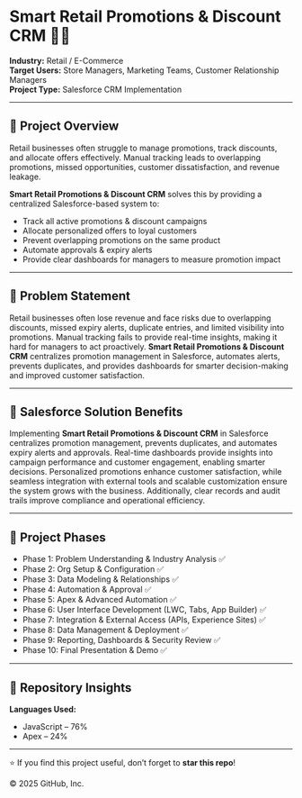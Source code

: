 <h1>Smart Retail Promotions & Discount CRM 🛒💡</h1>
<p><strong>Industry:</strong> Retail / E-Commerce<br>
<strong>Target Users:</strong> Store Managers, Marketing Teams, Customer Relationship Managers<br>
<strong>Project Type:</strong> Salesforce CRM Implementation</p>

<hr>

<h2>🔗 Project Overview</h2>
<p>Retail businesses often struggle to manage promotions, track discounts, and allocate offers effectively. Manual tracking leads to overlapping promotions, missed opportunities, customer dissatisfaction, and revenue leakage.</p>
<p><strong>Smart Retail Promotions & Discount CRM</strong> solves this by providing a centralized Salesforce-based system to:</p>
<ul>
  <li>Track all active promotions & discount campaigns</li>
  <li>Allocate personalized offers to loyal customers</li>
  <li>Prevent overlapping promotions on the same product</li>
  <li>Automate approvals & expiry alerts</li>
  <li>Provide clear dashboards for managers to measure promotion impact</li>
</ul>

<hr>

<h2>🔗 Problem Statement</h2>
<p>Retail businesses often lose revenue and face risks due to overlapping discounts, missed expiry alerts, duplicate entries, and limited visibility into promotions. Manual tracking fails to provide real-time insights, making it hard for managers to act proactively. <strong>Smart Retail Promotions & Discount CRM</strong> centralizes promotion management in Salesforce, automates alerts, prevents duplicates, and provides dashboards for smarter decision-making and improved customer satisfaction.</p>

<hr>

<h2>🔗 Salesforce Solution Benefits</h2>
<p>Implementing <strong>Smart Retail Promotions & Discount CRM</strong> in Salesforce centralizes promotion management, prevents duplicates, and automates expiry alerts and approvals. Real-time dashboards provide insights into campaign performance and customer engagement, enabling smarter decisions. Personalized promotions enhance customer satisfaction, while seamless integration with external tools and scalable customization ensure the system grows with the business. Additionally, clear records and audit trails improve compliance and operational efficiency.</p>

<hr>

<h2>🚀 Project Phases</h2>
<ul>
  <li>Phase 1: Problem Understanding & Industry Analysis ✅</li>
  <li>Phase 2: Org Setup & Configuration ✅</li>
  <li>Phase 3: Data Modeling & Relationships ✅</li>
  <li>Phase 4: Automation & Approval ✅</li>
  <li>Phase 5: Apex & Advanced Automation ✅</li>
  <li>Phase 6: User Interface Development (LWC, Tabs, App Builder) ✅</li>
  <li>Phase 7: Integration & External Access (APIs, Experience Sites) ✅</li>
  <li>Phase 8: Data Management & Deployment ✅</li>
  <li>Phase 9: Reporting, Dashboards & Security Review ✅</li>
  <li>Phase 10: Final Presentation & Demo ✅</li>
</ul>

<hr>

<h2>📂 Repository Insights</h2>
<p><strong>Languages Used:</strong></p>
<ul>
  <li>JavaScript – 76%</li>
  <li>Apex – 24%</li>
</ul>

<hr>

 
<p>⭐ If you find this project useful, don’t forget to <strong>star this repo</strong>!</p>
<p>© 2025 GitHub, Inc.</p>
